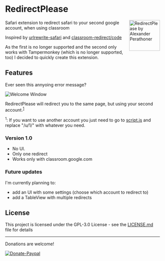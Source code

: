 # RedirectPlease
<img src="https://raw.githubusercontent.com/RedirectPlease/master/RedirectPlease\ Extension/origi.png" align="right"
     title="RedirectPlease by Alexander Perathoner" width="100" height="100">
Safari extension to redirect safari to your second google account, when using classroom

Inspired by [urlrewrite-safari](https://github.com/sjmulder/urlrewrite-safari) and [classroom-redirect/code](https://greasyfork.org/en/scripts/34727-classroom-redirect/code)

As the first is no longer supported and the second only works with Tampermonkey (which is no longer supported, too) I decided to quickly create this extension.

## Features

Ever seen this annyoing error message?

![Welcome Window](https://raw.githubusercontent.com/RedirectPlease/master/imgs/screen1.png)

RedirectPlease will redirect you to the same page, but using your second account.<sup>[1](#note1)</sup>

<a name="note1"></a><sup>1</sup>: If you want to use another account you just need to go to [script.js](https://github.com/AlexPerathoner/RedirectPlease/blob/master/RedirectPlease%20Extension/script.js) and replace "/u/1/" with whatever you need.</mark>

### Version 1.0
- No UI.
- Only one redirect
- Works only with classroom.google.com

### Future updates
I'm currently planning to:

- add an UI with some settings (choose which account to redirect to)
- add a TableView with multiple redirects

## License

This project is licensed under the GPL-3.0 License - see the [LICENSE.md](LICENSE.md) file for details

---
Donations are welcome!

[![Donate-Paypal](https://img.shields.io/badge/donate-paypal-yellow.svg?style=flat)](https://paypal.me/AlexanderPerathoner)
